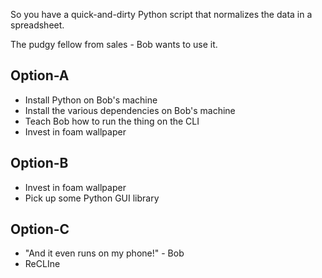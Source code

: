 So you have a quick-and-dirty Python script that normalizes the data in a spreadsheet.

The pudgy fellow from sales - Bob wants to use it.

Option-A
--------

* Install Python on Bob's machine
* Install the various dependencies on Bob's machine
* Teach Bob how to run the thing on the CLI
* Invest in foam wallpaper


Option-B
--------

* Invest in foam wallpaper
* Pick up some Python GUI library


Option-C
--------

* "And it even runs on my phone!" - Bob
* ReCLIne
